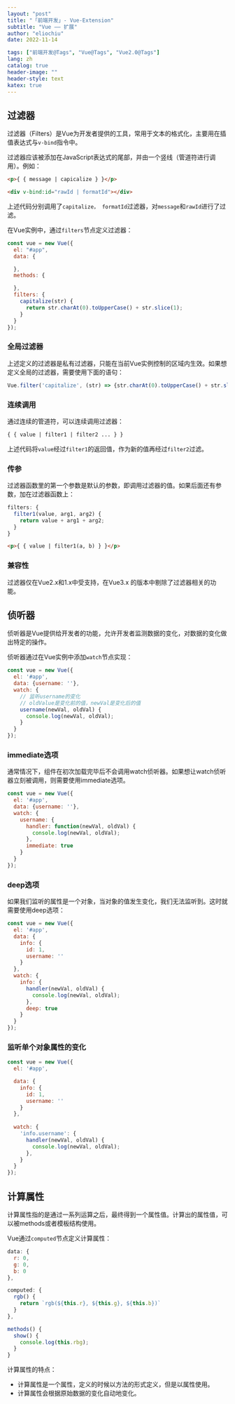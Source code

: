 ```yaml
---
layout: "post"
title: "「前端开发」- Vue-Extension"
subtitle: "Vue —— 扩展"
author: "eliochiu"
date: 2022-11-14

tags: ["前端开发@Tags", "Vue@Tags", "Vue2.0@Tags"]
lang: zh
catalog: true
header-image: ""
header-style: text
katex: true
---
```


## 过滤器
过滤器（Filters）是Vue为开发者提供的工具，常用于文本的格式化，主要用在插值表达式与`v-bind`指令中。

过滤器应该被添加在JavaScript表达式的尾部，并由一个竖线（管道符进行调用）。例如：
```html
<p>{ { message | capicalize } }</p>

<div v-bind:id="rawId | formatId"></div>
```
上述代码分别调用了`capitalize， formatId`过滤器，对`message`和`rawId`进行了过滤。

在Vue实例中，通过`filters`节点定义过滤器：
```js
const vue = new Vue({
  el: "#app",
  data: {

  },
  methods: {

  },
  filters: {
    capitalize(str) {
      return str.charAt(0).toUpperCase() + str.slice(1);
    }
  }
});
```

### 全局过滤器
上述定义的过滤器是私有过滤器，只能在当前Vue实例控制的区域内生效。如果想定义全局的过滤器，需要使用下面的语句：
```js
Vue.filter('capitalize', (str) => {str.charAt(0).toUpperCase() + str.slice(1)});
```

### 连续调用
通过连续的管道符，可以连续调用过滤器：
```html
{ { value | filter1 | filter2 ... } }
```
上述代码将`value`经过`filter1`的返回值，作为新的值再经过`filter2`过滤。

### 传参
过滤器函数里的第一个参数是默认的参数，即调用过滤器的值。如果后面还有参数，加在过滤器函数上：
```js
filters: {
  filter1(value, arg1, arg2) {
    return value + arg1 + arg2;
  }
}
```

```html
<p>{ { value | filter1(a, b) } }</p>
```

### 兼容性
过滤器仅在Vue2.x和1.x中受支持，在Vue3.x 的版本中剔除了过滤器相关的功能。


## 侦听器
侦听器是Vue提供给开发者的功能，允许开发者监测数据的变化，对数据的变化做出特定的操作。

侦听器通过在Vue实例中添加`watch`节点实现：
```js
const vue = new Vue({
  el: '#app',
  data: {username: ''},
  watch: {
    // 监听username的变化
    // oldValue是变化前的值，newVal是变化后的值
    username(newVal, oldVal) {
      console.log(newVal, oldVal);
    }
  }
});
```

### immediate选项
通常情况下，组件在初次加载完毕后不会调用watch侦听器。如果想让watch侦听器立刻被调用，则需要使用immediate选项。
```js
const vue = new Vue({
  el: '#app',
  data: {username: ''},
  watch: {
    username: {
      handler: function(newVal, oldVal) {
        console.log(newVal, oldVal);
      },
      immediate: true
    }
  }
});
```

### deep选项
如果我们监听的属性是一个对象，当对象的值发生变化，我们无法监听到。这时就需要使用deep选项：
```js
const vue = new Vue({
  el: '#app',
  data: {
    info: {
      id: 1,
      username: ''
    }
  },  
  watch: {
    info: {
      handler(newVal, oldVal) {
        console.log(newVal, oldVal);
      },
      deep: true
    }
  }
});
```

### 监听单个对象属性的变化
```js
const vue = new Vue({
  el: '#app',

  data: {
    info: {
      id: 1,
      username: ''
    }
  },
  
  watch: {
    'info.username': {
      handler(newVal, oldVal) {
        console.log(newVal, oldVal);
      },
    }
  }
});
```

## 计算属性
计算属性指的是通过一系列运算之后，最终得到一个属性值。计算出的属性值，可以被methods或者模板结构使用。

Vue通过`computed`节点定义计算属性：
```js
data: {
  r: 0,
  g: 0, 
  b: 0
},

computed: {
  rgb() {
    return `rgb(${this.r}, ${this.g}, ${this.b})`
  }
},

methods() {
  show() {
    console.log(this.rbg);
  }
}
```

计算属性的特点：
- 计算属性是一个属性，定义的时候以方法的形式定义，但是以属性使用。
- 计算属性会根据原始数据的变化自动地变化。



